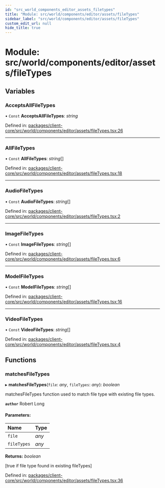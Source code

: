 ```yaml
---
id: "src_world_components_editor_assets_filetypes"
title: "Module: src/world/components/editor/assets/fileTypes"
sidebar_label: "src/world/components/editor/assets/fileTypes"
custom_edit_url: null
hide_title: true
---
```


# Module: src/world/components/editor/assets/fileTypes

## Variables

### AcceptsAllFileTypes

• `Const` **AcceptsAllFileTypes**: *string*

Defined in: [packages/client-core/src/world/components/editor/assets/fileTypes.tsx:26](https://github.com/xr3ngine/xr3ngine/blob/77d12cea0/packages/client-core/src/world/components/editor/assets/fileTypes.tsx#L26)

___

### AllFileTypes

• `Const` **AllFileTypes**: *string*[]

Defined in: [packages/client-core/src/world/components/editor/assets/fileTypes.tsx:18](https://github.com/xr3ngine/xr3ngine/blob/77d12cea0/packages/client-core/src/world/components/editor/assets/fileTypes.tsx#L18)

___

### AudioFileTypes

• `Const` **AudioFileTypes**: *string*[]

Defined in: [packages/client-core/src/world/components/editor/assets/fileTypes.tsx:2](https://github.com/xr3ngine/xr3ngine/blob/77d12cea0/packages/client-core/src/world/components/editor/assets/fileTypes.tsx#L2)

___

### ImageFileTypes

• `Const` **ImageFileTypes**: *string*[]

Defined in: [packages/client-core/src/world/components/editor/assets/fileTypes.tsx:6](https://github.com/xr3ngine/xr3ngine/blob/77d12cea0/packages/client-core/src/world/components/editor/assets/fileTypes.tsx#L6)

___

### ModelFileTypes

• `Const` **ModelFileTypes**: *string*[]

Defined in: [packages/client-core/src/world/components/editor/assets/fileTypes.tsx:16](https://github.com/xr3ngine/xr3ngine/blob/77d12cea0/packages/client-core/src/world/components/editor/assets/fileTypes.tsx#L16)

___

### VideoFileTypes

• `Const` **VideoFileTypes**: *string*[]

Defined in: [packages/client-core/src/world/components/editor/assets/fileTypes.tsx:4](https://github.com/xr3ngine/xr3ngine/blob/77d12cea0/packages/client-core/src/world/components/editor/assets/fileTypes.tsx#L4)

## Functions

### matchesFileTypes

▸ **matchesFileTypes**(`file`: *any*, `fileTypes`: *any*): *boolean*

matchesFileTypes function used to match file type with existing file types.

**`author`** Robert Long

#### Parameters:

Name | Type |
:------ | :------ |
`file` | *any* |
`fileTypes` | *any* |

**Returns:** *boolean*

[true if file type found in existing fileTypes]

Defined in: [packages/client-core/src/world/components/editor/assets/fileTypes.tsx:36](https://github.com/xr3ngine/xr3ngine/blob/77d12cea0/packages/client-core/src/world/components/editor/assets/fileTypes.tsx#L36)
